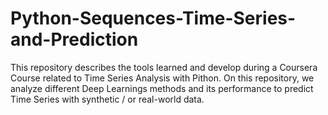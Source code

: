 # Python-Sequences-Time-Series-and-Prediction
This repository describes the tools learned and develop during a Coursera Course related to Time Series Analysis with Pithon.
On this repository, we analyze different Deep Learnings methods and its performance to predict Time Series with synthetic / or real-world data. 
